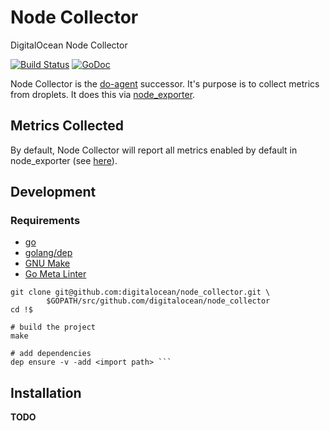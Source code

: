 # Node Collector

DigitalOcean Node Collector

[![Build
Status](https://travis-ci.org/digitalocean/node_collector.svg?branch=master)](https://travis-ci.org/digitalocean/node_collector)
[![GoDoc](https://godoc.org/github.com/digitalocean/node_collector?status.svg)](https://godoc.org/github.com/digitalocean/node_collector)

Node Collector is the [do-agent](https://github.com/digitalocean/do-agent)
successor. It's purpose is to collect metrics from droplets. It does this via
[node_exporter](https://github.com/prometheus/node_exporter).

## Metrics Collected

By default, Node Collector will report all metrics enabled by default in
node_exporter (see
[here](https://github.com/prometheus/node_exporter/blob/master/README.md#enabled-by-default)).

## Development

### Requirements

- [go](https://golang.org/dl/)
- [golang/dep](https://github.com/golang/dep#installation)
- [GNU Make](https://www.gnu.org/software/make/)
- [Go Meta Linter](https://github.com/alecthomas/gometalinter#installing)

```
git clone git@github.com:digitalocean/node_collector.git \
        $GOPATH/src/github.com/digitalocean/node_collector
cd !$

# build the project
make

# add dependencies
dep ensure -v -add <import path> ```
```

## Installation

**TODO**
